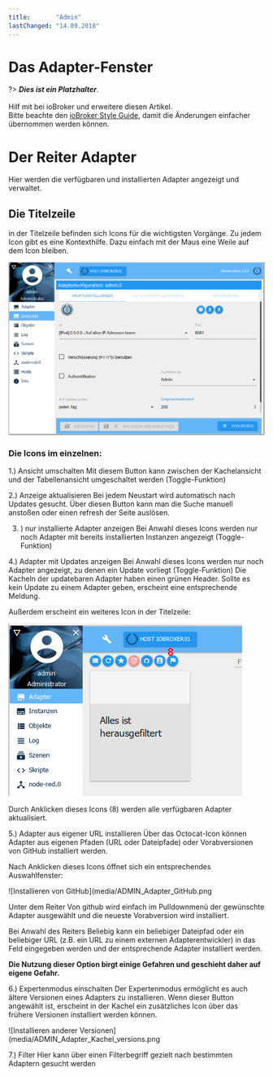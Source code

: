 ```yaml
---
title:       "Admin"
lastChanged: "14.09.2018"
---
```


# Das Adapter-Fenster

?> ***Dies ist ein Platzhalter***.
   <br><br>
   Hilf mit bei ioBroker und erweitere diesen Artikel.  
   Bitte beachte den [ioBroker Style Guide](community/styleguidedoc), 
   damit die Änderungen einfacher übernommen werden können.


# Der Reiter Adapter
Hier werden die verfügbaren und installierten Adapter angezeigt und verwaltet.



## Die Titelzeile
in der Titelzeile befinden sich Icons für die wichtigsten Vorgänge. Zu jedem Icon gibt es eine Kontexthilfe. Dazu einfach mit der Maus eine Weile auf dem Icon bleiben.

![Der Reiter Admin](media/Admin_konfig_Haupteinstellungen.png)

### Die Icons im einzelnen:


1.)  Ansicht umschalten 
Mit diesem Button kann zwischen der Kachelansicht und der Tabellenansicht umgeschaltet werden (Toggle-Funktion)

2.) Anzeige aktualisieren
Bei jedem Neustart wird automatisch nach Updates gesucht. Über diesen Button kann man die Suche manuell anstoßen oder einen refresh der Seite auslösen.

3. ) nur installierte Adapter anzeigen
Bei Anwahl dieses Icons werden nur noch Adapter mit bereits installierten Instanzen angezeigt (Toggle-Funktion)

4.) Adapter mit Updates anzeigen
Bei Anwahl dieses Icons werden nur noch Adapter angezeigt, zu denen ein Update vorliegt (Toggle-Funktion)
Die Kacheln der updatebaren Adapter haben einen grünen Header. Sollte es kein Update zu einem Adapter geben, erscheint eine entsprechende Meldung.

Außerdem erscheint ein weiteres Icon in der Titelzeile:

![Der Reiter Admin](media/ADMIN_Adapter_Kachel_upgradeable.png)

Durch Anklicken dieses Icons (8) werden alle verfügbaren Adapter aktualisiert.

5.) Adapter aus eigener URL installieren
Über das Octocat-Icon können Adapter aus eigenen Pfaden (URL oder Dateipfade) oder Vorabversionen von GitHub installiert werden.

Nach Anklicken dieses Icons öffnet sich ein entsprechendes Auswahlfenster:

![Installieren von GitHub](media/ADMIN_Adapter_GitHub.png

Unter dem Reiter Von github wird einfach im Pulldownmenü der gewünschte Adapter ausgewählt und die neueste Vorabversion wird installiert.

Bei Anwahl des Reiters Beliebig kann ein beliebiger Dateipfad oder ein beliebiger URL (z.B. ein URL zu einem externen Adapterentwickler) in das Feld eingegeben werden und der entsprechende Adapter installiert werden.

**Die Nutzung dieser Option birgt einige Gefahren und geschieht daher auf eigene Gefahr.**

6.) Expertenmodus einschalten
Der Expertenmodus ermöglicht es auch ältere Versionen eines Adapters zu installieren. Wenn dieser Button angewählt ist, erscheint in der Kachel ein zusätzliches Icon über das frühere Versionen installiert werden können.

![Installieren anderer Versionen](media/ADMIN_Adapter_Kachel_versions.png


7.) Filter
Hier kann über einen Filterbegriff gezielt nach bestimmten Adaptern gesucht werden


